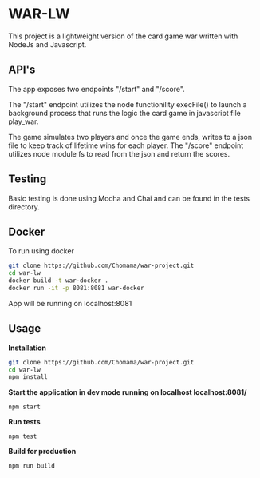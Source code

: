 # WAR-LW

This project is a lightweight version of the card game war written with NodeJs and Javascript.



## API's
The app exposes two endpoints "/start" and "/score".

The "/start" endpoint utilizes the node functionility execFile() to launch a background process that runs the logic the card game in javascript file play_war.

The game simulates two players and once the game ends, writes to a json file to keep track of lifetime wins for each player. The "/score" endpoint utilizes node module fs to read from the json and return the scores.

## Testing
Basic testing is done using Mocha and Chai and can be found in the tests directory.

## Docker
To run using docker

```bash
git clone https://github.com/Chomama/war-project.git
cd war-lw
docker build -t war-docker .
docker run -it -p 8081:8081 war-docker
```
App will be running on localhost:8081

## Usage
**Installation**

```bash
git clone https://github.com/Chomama/war-project.git
cd war-lw
npm install
```
**Start the application in dev mode running on localhost localhost:8081/**

```
npm start
```

**Run tests**
```
npm test
```

**Build for production**
```
npm run build
```
